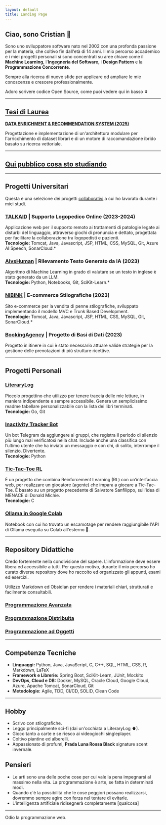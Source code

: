 ```yaml
---
layout: default
title: Landing Page
---
```


## Ciao, sono Cristian 👋

Sono uno sviluppatore software nato nel 2002 con una profonda passione per la materia, che coltivo fin dall'età di 14 anni. Il mio percorso accademico e i miei progetti personali si sono concentrati su aree chiave come il **Machine Learning**, l'**Ingegneria del Software**, i **Design Pattern** e la **Programmazione Concorrente**.

Sempre alla ricerca di nuove sfide per applicare od ampliare le mie conoscenze e crescere professionalmente.

Adoro scrivere codice Open Source, come puoi vedere qui in basso ⬇  

---

## [Tesi di Laurea](https://github.com/panuozzo77/internship-book-recommending-system/blob/main/Tesi_Cristian_Porzio.pdf)

[**DATA ENRICHMENT & RECOMMENDATION SYSTEM (2025)**](https://github.com/panuozzo77/internship-book-recommending-system/blob/main/Tesi_Cristian_Porzio.pdf)

Progettazione e implementazione di un'architettura modulare per l'arricchimento di dataset librari e di un motore di raccomandazione ibrido basato su ricerca vettoriale.

---

## [Qui pubblico cosa sto studiando](studying.md)


---
## Progetti Universitari

Questa è una selezione dei progetti <ins>collaborativi</ins> a cui ho lavorato durante i miei studi.

### [TALKAID](https://github.com/pastore99/TalkAId) | Supporto Logopedico Online (2023-2024)
Applicazione web per il supporto remoto ai trattamenti di patologie legate ai disturbi del linguaggio, attraverso giochi di pronuncia e dettato,  progettata per facilitare la collaborazione tra logopedisti e pazienti.<br>
__Tecnologie:__ Tomcat, Java, Javascript, JSP, HTML, CSS, MySQL, Git, Azure AI Speech, SonarCloud.*

### [AIvsHuman](https://github.com/r-monti/AIvsHuman/tree/main) | Rilevamento Testo Generato da IA (2023)
Algoritmo di Machine Learning in grado di valutare se un testo in inglese è stato generato da un LLM.<br>
__Tecnologie:__ Python, Notebooks, Git, SciKit-Learn.*

### [NIBINK](https://github.com/panuozzo77/NibInk) | E-commerce Stilografiche (2023)
Sito e-commerce per la vendita di penne stilografiche, sviluppato implementando il modello MVC e Trunk Based Development.<br>
__Tecnologie:__ Tomcat, Java, Javascript, JSP, HTML, CSS, MySQL, Git, SonarCloud.*

### [BookingAgency](https://github.com/panuozzo77/BookingAgency) | Progetto di Basi di Dati (2023)
Progetto in itinere in cui è stato necessario attuare valide strategie per la gestione delle prenotazioni di più strutture ricettive.

---

## Progetti Personali

### [LiteraryLog](https://github.com/panuozzo77/LiteraryLog)
Piccolo progettino che utilizzo per tenere traccia delle mie letture, in maniera indipendente e sempre accessibile. Genera un semplicissimo readme tabellare personalizzabile con la lista dei libri terminati.<br>
__Tecnologie:__ Go, Git

### [Inactivity Tracker Bot](https://github.com/panuozzo77/longest-inactivity-tracker-tgbot)
Un bot Telegram da aggiungere ai gruppi, che registra il periodo di silenzio più lungo mai verificatosi nella chat. Include anche una classifica con l’ultimo utente che ha inviato un messaggio e con chi, di solito, interrompe il silenzio. Divertente.<br>
__Tecnologie:__ Python

### [Tic-Tac-Toe RL](https://github.com/panuozzo77/ttt-rl-C_and_react)
È un progetto che combina Reinforcement Learning (RL) con un’interfaccia web, per realizzare un giocatore (agente) che impara a giocare a Tic-Tac-Toe. È basato su un progetto precedente di Salvatore Sanfilippo, sull'idea di MENACE di Donald Michie.<br>
__Tecnologie:__ C 

### [Ollama in Google Colab](https://github.com/panuozzo77/colab-ollama-webui)
Notebook con cui ho trovato un escamotage per rendere raggiungibile l'API di Ollama eseguita su Colab all'esterno 🤫. 

---

## Repository Didattiche
Credo fortemente nella condivisione del sapere. L'informazione deve essere libera ed accessibile a tutti. Per questo motivo, durante il mio percorso ho curato diverse repository dove ho raccolto ed organizzato gli appunti, esami ed esercizi.

Utilizzo Markdown ed Obsidian per rendere i materiali chiari, strutturati e facilmente consultabili.

### [Programmazione Avanzata](https://github.com/panuozzo77/AdvancedProgramming)
### [Programmazione Distribuita](https://github.com/panuozzo77/DistributedProgramming)
### [Programmazione ad Oggetti](https://github.com/panuozzo77/ObjectOrientedProgramming)

---

## Competenze Tecniche

*   **Linguaggi:** Python, Java, JavaScript, C, C++, SQL, HTML, CSS, R, Markdown, LaTeX
*   **Framework e Librerie:** Spring Boot, SciKit-Learn, JUnit, Mockito
*   **DevOps, Cloud e DB:** Docker, MySQL, Oracle Cloud, Google Cloud, Azure, Apache Tomcat, SonarCloud, Git
*   **Metodologie:** Agile, TDD, CI/CD, SOLID, Clean Code

---

## Hobby
- Scrivo con stilografiche.
- Leggo principalmente sci-fi (dai un'occhiata a LiteraryLog ⬆).
- Gioco tanto a carte e se riesco ai videogiochi singleplayer.
- Coltivo piantine ed alberelli.
- Appassionato di profumi, **Prada Luna Rossa Black** signature scent invernale.

## Pensieri
- Le arti sono una delle poche cose per cui vale la pena impegnarsi al massimo nella vita. La programmazione è arte, se fatta in determinati modi.
- Quando c'è la possibilità che le cose peggiori possano realizzarsi, dovremmo sempre agire con forza nel tentare di evitarle.
- L'intelligenza artificiale ridisegnerà completamente [qualcosa]

---

Odio la programmazione web.